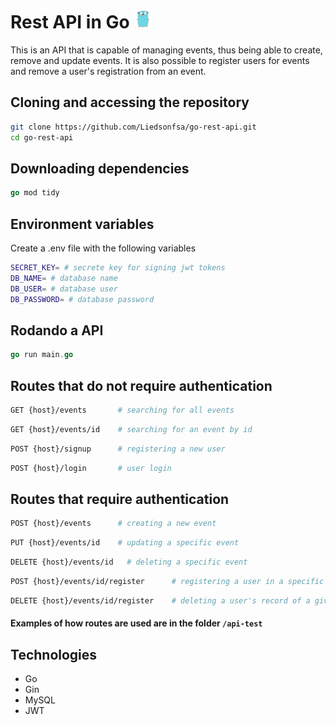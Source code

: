 # Rest API in Go <img src="images/go-gopher-svgrepo-com.svg" width="30px">

This is an API that is capable of managing events, thus being able to create, remove and update events. It is also possible to register users for events and remove a user's registration from an event.

## Cloning and accessing the repository
```bash
git clone https://github.com/Liedsonfsa/go-rest-api.git
cd go-rest-api
```

## Downloading dependencies
```go
go mod tidy
```

## Environment variables
Create a .env file with the following variables

```bash
SECRET_KEY= # secrete key for signing jwt tokens
DB_NAME= # database name
DB_USER= # database user
DB_PASSWORD= # database password
```

## Rodando a API
```go
go run main.go
```

## Routes that do not require authentication

```bash
GET {host}/events       # searching for all events
```
```bash
GET {host}/events/id    # searching for an event by id
```

```bash
POST {host}/signup      # registering a new user
```
```bash
POST {host}/login       # user login
```


## Routes that require authentication

```bash
POST {host}/events      # creating a new event
```
```bash
PUT {host}/events/id    # updating a specific event
```
```bash
DELETE {host}/events/id   # deleting a specific event
```
```bash
POST {host}/events/id/register      # registering a user in a specific event
```
```bash
DELETE {host}/events/id/register    # deleting a user's record of a given event
```

#### Examples of how routes are used are in the folder `/api-test`

## Technologies

- Go
- Gin
- MySQL
- JWT